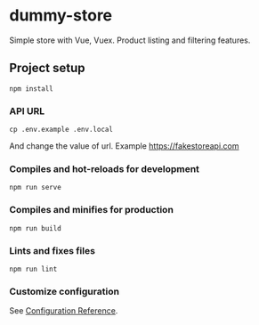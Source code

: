 # dummy-store

Simple store with Vue, Vuex. Product listing and filtering features.


## Project setup
```
npm install
```

### API URL

```
cp .env.example .env.local
```

And change the value of url. Example https://fakestoreapi.com

### Compiles and hot-reloads for development
```
npm run serve
```

### Compiles and minifies for production
```
npm run build
```

### Lints and fixes files
```
npm run lint
```

### Customize configuration
See [Configuration Reference](https://cli.vuejs.org/config/).
